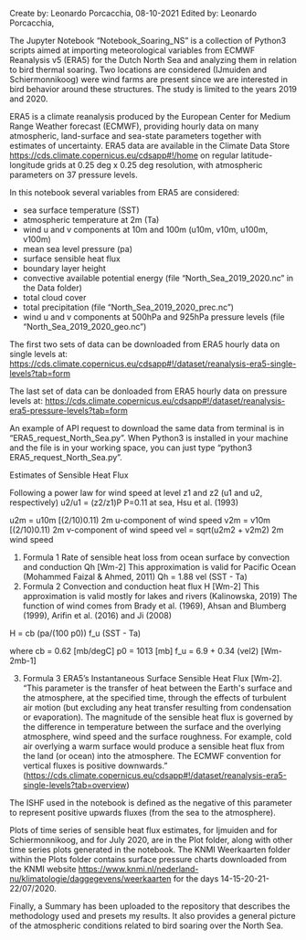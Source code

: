 Create by: Leonardo Porcacchia, 08-10-2021
Edited by: Leonardo Porcacchia, 

The Jupyter Notebook “Notebook_Soaring_NS” is a collection of Python3 scripts aimed at importing meteorological variables from ECMWF Reanalysis v5 (ERA5) for the Dutch North Sea and analyzing them in relation to bird thermal soaring. Two locations are considered (IJmuiden and Schiermonnikoog) were wind farms are present since we are interested in bird behavior around these structures. The study is limited to the years 2019 and 2020.

ERA5 is a climate reanalysis produced by the European Center for Medium Range Weather forecast (ECMWF), providing hourly data on many atmospheric, land-surface and sea-state parameters together with estimates of uncertainty. ERA5 data are available in the Climate Data Store https://cds.climate.copernicus.eu/cdsapp#!/home on regular latitude-longitude grids at 0.25 deg x 0.25 deg resolution, with atmospheric parameters on 37 pressure levels.

In this notebook several variables from ERA5 are considered:
- sea surface temperature (SST)
- atmospheric temperature at 2m (Ta)
- wind u and v components at 10m and 100m (u10m, v10m, u100m, v100m) 
- mean sea level pressure (pa)
- surface sensible heat flux
- boundary layer height
- convective available potential energy (file “North_Sea_2019_2020.nc” in the Data folder)
- total cloud cover
- total precipitation (file “North_Sea_2019_2020_prec.nc”)
- wind u and v components at 500hPa and 925hPa pressure levels (file “North_Sea_2019_2020_geo.nc”)

The first two sets of data can be downloaded from ERA5 hourly data on single levels at:
https://cds.climate.copernicus.eu/cdsapp#!/dataset/reanalysis-era5-single-levels?tab=form

The last set of data can be donloaded from ERA5 hourly data on pressure levels at:
https://cds.climate.copernicus.eu/cdsapp#!/dataset/reanalysis-era5-pressure-levels?tab=form
 
An example of API request to download the same data from terminal is in “ERA5_request_North_Sea.py”. When Python3 is installed in your machine and the file is in your working space, you can just type “python3 ERA5_request_North_Sea.py”.


Estimates of Sensible Heat Flux

Following a power law for wind speed at level z1 and z2 (u1 and u2, respectively)
u2/u1 = (z2/z1)P                                   P=0.11 at sea, Hsu et al. (1993)

u2m = u10m [(2/10)0.11)                         2m u-component of wind speed
v2m = v10m [(2/10)0.11)                         2m v-component of wind speed
vel = sqrt(u2m2 + v2m2)                         2m wind speed

1) Formula 1
Rate of sensible heat loss from ocean surface by convection and conduction Qh [Wm-2]
This approximation is valid for Pacific Ocean (Mohammed Faizal & Ahmed, 2011)
Qh = 1.88 vel (SST - Ta)
2) Formula 2
Convection and conduction heat flux H [Wm-2] 
This approximation is valid mostly for lakes and rivers (Kalinowska, 2019)
The function of wind comes from Brady et al. (1969), Ahsan and Blumberg (1999), Arifin et al. (2016) and Ji (2008)

H = cb (pa/(100 p0)) f_u (SST - Ta)

where
cb   = 0.62                        [mb/degC]
p0   = 1013                        [mb]
f_u = 6.9 + 0.34 (vel2)            [Wm-2mb-1]


3) Formula 3
ERA5’s Instantaneous Surface Sensible Heat Flux [Wm-2]. “This parameter is the transfer of heat between the Earth's surface and the atmosphere, at the specified time, through the effects of turbulent air motion (but excluding any heat transfer resulting from condensation or evaporation). The magnitude of the sensible heat flux is governed by the difference in temperature between the surface and the overlying atmosphere, wind speed and the surface roughness. For example, cold air overlying a warm surface would produce a sensible heat flux from the land (or ocean) into the atmosphere. The ECMWF convention for vertical fluxes is positive downwards.” (https://cds.climate.copernicus.eu/cdsapp#!/dataset/reanalysis-era5-single-levels?tab=overview)

The ISHF used in the notebook is defined as the negative of this parameter to represent positive upwards fluxes (from the sea to the atmosphere).


Plots of time series of sensible heat flux estimates, for Ijmuiden and for Schiermonnikoog, and for July 2020, are in the Plot folder, along with other time series plots generated in the notebook. 
The KNMI Weerkaarten folder within the Plots folder contains surface pressure charts downloaded from the KNMI website https://www.knmi.nl/nederland-nu/klimatologie/daggegevens/weerkaarten for the days 14-15-20-21-22/07/2020.

Finally, a Summary has been uploaded to the repository that describes the methodology used and presets my results. It also provides a general picture of the atmospheric conditions related to bird soaring over the North Sea.
